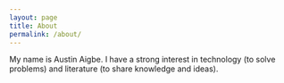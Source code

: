 ```yaml
---
layout: page
title: About
permalink: /about/
---
```


My name is Austin Aigbe. I have a strong interest in technology (to solve problems) and literature (to share knowledge and ideas).
